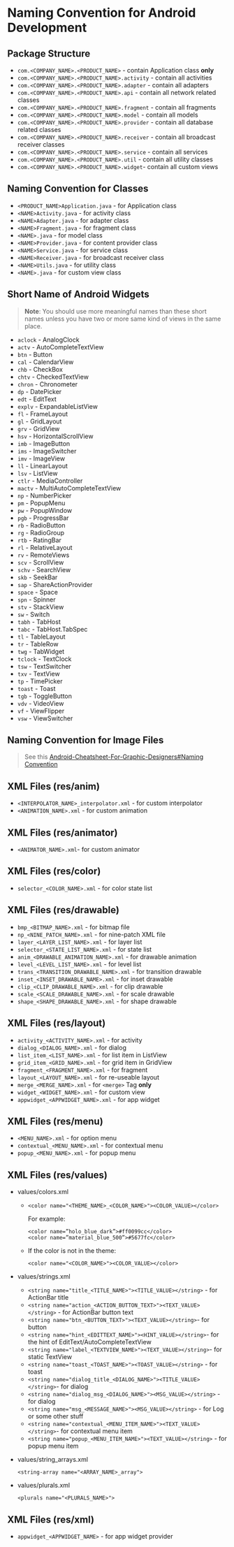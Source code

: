 
# Naming Convention for Android Development

## Package Structure

 - `com.<COMPANY_NAME>.<PRODUCT_NAME>` - contain Application class **only**
 - `com.<COMPANY_NAME>.<PRODUCT_NAME>.activity` - contain all activities
 - `com.<COMPANY_NAME>.<PRODUCT_NAME>.adapter` - contain all adapters
 - `com.<COMPANY_NAME>.<PRODUCT_NAME>.api` - contain all network related classes
 - `com.<COMPANY_NAME>.<PRODUCT_NAME>.fragment` - contain all fragments 
 - `com.<COMPANY_NAME>.<PRODUCT_NAME>.model` - contain all models 
 - `com.<COMPANY_NAME>.<PRODUCT_NAME>.provider` - contain all database related classes
 - `com.<COMPANY_NAME>.<PRODUCT_NAME>.receiver` - contain all broadcast receiver classes
 - `com.<COMPANY_NAME>.<PRODUCT_NAME>.service` - contain all services 
 - `com.<COMPANY_NAME>.<PRODUCT_NAME>.util` - contain all utility classes
 - `com.<COMPANY_NAME>.<PRODUCT_NAME>.widget`- contain all custom views

## Naming Convention for Classes

 - `<PRODUCT_NAME>Application.java` - for Application class
 - `<NAME>Activity.java` - for activity class
 - `<NAME>Adapter.java` - for adapter class
 - `<NAME>Fragment.java` - for fragment class
 - `<NAME>.java` - for model class
 - `<NAME>Provider.java` - for content provider class
 - `<NAME>Service.java` - for service class
 - `<NAME>Receiver.java` - for broadcast receiver class
 - `<NAME>Utils.java` - for utility class
 - `<NAME>.java` - for custom view class

## Short Name of Android Widgets

> **Note**: You should use more meaningful names than these short names unless you have two or more same kind of views in the same place.

 - `aclock` - AnalogClock
 - `actv` - AutoCompleteTextView
 - `btn` - Button
 - `cal` - CalendarView
 - `chb` - CheckBox
 - `chtv` - CheckedTextView
 - `chron` - Chronometer
 - `dp` - DatePicker
 - `edt` - EditText
 - `explv` - ExpandableListView
 - `fl` - FrameLayout
 - `gl` - GridLayout
 - `grv` - GridView
 - `hsv` - HorizontalScrollView
 - `imb` - ImageButton
 - `ims` - ImageSwitcher
 - `imv` - ImageView
 - `ll` - LinearLayout
 - `lsv` - ListView
 - `ctlr` - MediaController
 - `mactv` - MultiAutoCompleteTextView
 - `np` - NumberPicker
 - `pm` - PopupMenu
 - `pw` - PopupWindow
 - `pgb` - ProgressBar
 - `rb` - RadioButton
 - `rg` - RadioGroup
 - `rtb` - RatingBar
 - `rl` - RelativeLayout
 - `rv` - RemoteViews
 - `scv` - ScrollView
 - `schv` - SearchView
 - `skb` - SeekBar
 - `sap` - ShareActionProvider
 - `space` - Space
 - `spn` - Spinner
 - `stv` - StackView
 - `sw` - Switch
 - `tabh` - TabHost
 - `tabc` - TabHost.TabSpec
 - `tl` - TableLayout
 - `tr` - TableRow
 - `twg` - TabWidget
 - `tclock` - TextClock
 - `tsw` - TextSwitcher
 - `txv` - TextView
 - `tp` - TimePicker
 - `toast` - Toast
 - `tgb` - ToggleButton
 - `vdv` - VideoView
 - `vf` - ViewFlipper
 - `vsw` - ViewSwitcher

## Naming Convention for Image Files
> See this [<i class="icon-share"></i> Android-Cheatsheet-For-Graphic-Designers#Naming Convention][1]
 
## XML Files (res/anim)

 - `<INTERPOLATOR_NAME>_interpolator.xml` - for custom interpolator
 - `<ANIMATION_NAME>.xml` - for custom animation

## XML Files (res/animator)

 - `<ANIMATOR_NAME>.xml`- for custom animator

## XML Files (res/color)

 - `selector_<COLOR_NAME>.xml` - for color state list

## XML Files (res/drawable)

 - `bmp_<BITMAP_NAME>.xml` - for bitmap file
 - `np_<NINE_PATCH_NAME>.xml` - for nine-patch XML file
 - `layer_<LAYER_LIST_NAME>.xml` - for layer list
 - `selector_<STATE_LIST_NAME>.xml` - for state list
 - `anim_<DRAWABLE_ANIMATION_NAME>.xml` - for drawable animation
 - `level_<LEVEL_LIST_NAME>.xml` - for level list
 - `trans_<TRANSITION_DRAWABLE_NAME>.xml` - for transition drawable
 - `inset_<INSET_DRAWABLE_NAME>.xml` - for inset drawable
 - `clip_<CLIP_DRAWABLE_NAME>.xml` - for clip drawable
 - `scale_<SCALE_DRAWABLE_NAME>.xml` - for scale drawable
 - `shape_<SHAPE_DRAWABLE_NAME>.xml` - for shape drawable

## XML Files (res/layout)

 - `activity_<ACTIVITY_NAME>.xml` - for activity
 - `dialog_<DIALOG_NAME>.xml` - for dialog
 - `list_item_<LIST_NAME>.xml` - for list item in ListView
 - `grid_item_<GRID_NAME>.xml` - for grid item in GridView
 - `fragment_<FRAGMENT_NAME>.xml` - for fragment
 - `layout_<LAYOUT_NAME>.xml` - for re-useable layout
 - `merge_<MERGE_NAME>.xml` - for `<merge>` Tag **only**
 - `widget_<WIDGET_NAME>.xml` - for custom view
 - `appwidget_<APPWIDGET_NAME>.xml` - for app widget

## XML Files (res/menu)

 - `<MENU_NAME>.xml` - for option menu
 - `contextual_<MENU_NAME>.xml` - for contextual menu
 - `popup_<MENU_NAME>.xml` - for popup menu

## XML Files (res/values)

 - values/colors.xml
 
    - `<color name="<THEME_NAME>_<COLOR_NAME>"><COLOR_VALUE></color>`
    
        For example: 
        ```
        <color name=”holo_blue_dark”>#ff0099cc</color> 
        <color name=”material_blue_500”>#5677fc</color>
        ```

    - If the color is not in the theme: 
      
      `<color name="<COLOR_NAME>"><COLOR_VALUE></color>`

 - values/strings.xml
    - `<string name="title_<TITLE_NAME>"><TITLE_VALUE></string>` - for ActionBar title
    - `<string name="action_<ACTION_BUTTON_TEXT>"><TEXT_VALUE></string>` - for ActionBar button text
    - `<string name="btn_<BUTTON_TEXT>"><TEXT_VALUE></string>`- for button
    - `<string name="hint_<EDITTEXT_NAME>"><HINT_VALUE></string>`- for the hint of EditText/AutoCompleteTextView
    - `<string name="label_<TEXTVIEW_NAME>"><TEXT_VALUE></string>`- for static TextView
    - `<string name="toast_<TOAST_NAME>"><TOAST_VALUE></string>` - for toast
    - `<string name="dialog_title_<DIALOG_NAME>"><TITLE_VALUE></string>`- for dialog
    - `<string name="dialog_msg_<DIALOG_NAME>"><MSG_VALUE></string>` - for dialog
    - `<string name="msg_<MESSAGE_NAME>"><MSG_VALUE></string>` - for Log or some other stuff
    - `<string name="contextual_<MENU_ITEM_NAME>"><TEXT_VALUE></string>`- for contextual menu item
    - `<string name="popup_<MENU_ITEM_NAME>"><TEXT_VALUE></string>` - for popup menu item
    
 - values/string_arrays.xml

    `<string-array name="<ARRAY_NAME>_array">`

 - values/plurals.xml

    `<plurals name="<PLURALS_NAME>">`
    
<!-- values/attrs.xml values/dimens.xml values/styles.xml values/themes.xml values/ids.xml values/bools.xml -->

## XML Files (res/xml)

 - `appwidget_<APPWIDGET_NAME>` - for app widget provider

  [1]:http://petrnohejl.github.io/Android-Cheatsheet-For-Graphic-Designers/#naming-conventions

